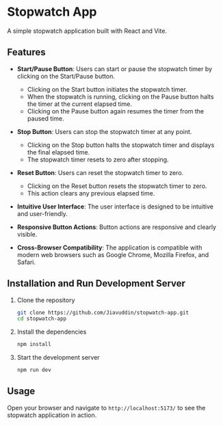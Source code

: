 # Stopwatch App

A simple stopwatch application built with React and Vite.

## Features

- **Start/Pause Button**: Users can start or pause the stopwatch timer by clicking on the Start/Pause button.
  - Clicking on the Start button initiates the stopwatch timer.
  - When the stopwatch is running, clicking on the Pause button halts the timer at the current elapsed time.
  - Clicking on the Pause button again resumes the timer from the paused time.

- **Stop Button**: Users can stop the stopwatch timer at any point.
  - Clicking on the Stop button halts the stopwatch timer and displays the final elapsed time.
  - The stopwatch timer resets to zero after stopping.

- **Reset Button**: Users can reset the stopwatch timer to zero.
  - Clicking on the Reset button resets the stopwatch timer to zero.
  - This action clears any previous elapsed time.

- **Intuitive User Interface**: The user interface is designed to be intuitive and user-friendly.

- **Responsive Button Actions**: Button actions are responsive and clearly visible.

- **Cross-Browser Compatibility**: The application is compatible with modern web browsers such as Google Chrome, Mozilla Firefox, and Safari.

## Installation and Run Development Server

1. Clone the repository
   ```bash
   git clone https://github.com/Jiavuddin/stopwatch-app.git
   cd stopwatch-app
   ```

2. Install the dependencies
   ```bash
   npm install
   ```

3. Start the development server
   ```bash
   npm run dev
   ```

## Usage

Open your browser and navigate to `http://localhost:5173/` to see the stopwatch application in action.
